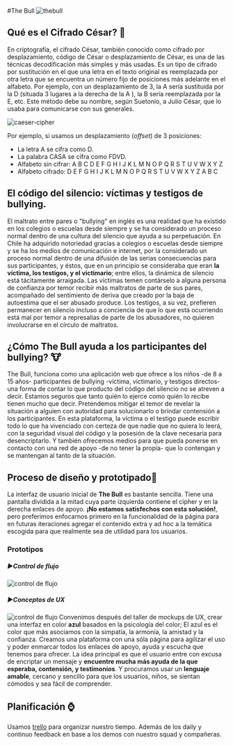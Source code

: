 #The Bull
![thebull](https://scontent.fscl3-1.fna.fbcdn.net/v/t1.0-9/64824965_2417756048445783_7186477831017201664_n.jpg?_nc_cat=108&_nc_oc=AQk_4R5E-DPcWk_aBB1huZ-Zfs75Kib_6uKmVfsTRw0XvhuQLh42DQDOcGbZTjB0w0g&_nc_ht=scontent.fscl3-1.fna&oh=b0acba9db88a52fd893b3a01ab8fecc7&oe=5D7F3015)


## Qué es el Cifrado César? 🔐

En criptografía, el cifrado César, también conocido como cifrado por desplazamiento, código de César o desplazamiento de César, es una de las técnicas decodificación más simples y más usadas. Es un tipo de cifrado por sustitución en el que una letra en el texto original es reemplazada por otra letra que se encuentra un número fijo de posiciones más adelante en el alfabeto. Por ejemplo, con un desplazamiento de 3, la A sería sustituida por la D (situada 3 lugares a la derecha de la A ), la B sería reemplazada por la E, etc. Este método debe su nombre, según Suetonio, a Julio César, que lo usaba para comunicarse con sus generales.

![caeser-cipher](http://2.bp.blogspot.com/-3du0K9pOZ7s/VHFySl6ZmtI/AAAAAAAAADk/0giTfpefDHw/s1600/caesar.gif)



Por ejemplo, si usamos un desplazamiento (_offset_) de 3 posiciones:

- La letra A se cifra como D.
- La palabra CASA se cifra como FDVD.
- Alfabeto sin cifrar: A B C D E F G H I J K L M N O P Q R S T U V W X Y Z
- Alfabeto cifrado: D E F G H I J K L M N O P Q R S T U V W X Y Z A B C

## El código del silencio: víctimas y testigos de bullying.
El maltrato entre pares o "bullying" en inglés es una realidad que ha existido en los colegios o escuelas desde siempre y se ha considerado un proceso normal dentro de una  cultura del silencio que ayuda a su perpetuación. En Chile ha adquirido notoriedad gracias a colegios o escuelas desde siempre y se ha los medios de comunicación e internet, por la considerado un proceso normal dentro de una difusión de las serias consecuencias para sus participantes, y éstos, que en un principio se consideraba que eran **la víctima, los testigos, y el victimario**; entre ellos, la dinámica de silencio está tácitamente arraigada. Las víctimas temen contárselo a alguna persona de confianza por temor recibir más maltratos de parte de sus pares, acompañado del sentimiento de deriva que creado por la baja de autoestima que el ser abusado produce. Los testigos, a su vez, prefieren permanecer en silencio incluso a conciencia de que lo que está ocurriendo está mal por temor a represalias de parte de los abusadores, no quieren involucrarse en el círculo de maltratos. 

## ¿Cómo The Bull ayuda a los participantes del bullying? 🐮
The Bull,  funciona como una aplicación web que ofrece a los niños -de 8 a 15 años- participantes de bullying -víctima, victimario, y testigos directos- una forma de contar lo que producto del código del silencio no se atreven a decir. Estamos seguros que tanto quién lo ejerce como quién lo recibe tienen mucho que decir. Pretendemos mitigar el temor de revelar la situación a alguien con autoridad para solucionarlo o brindar contensión a los participantes. En esta plataforma, la víctima o el testigo puede escribir todo lo que ha vivenciado con certeza de que nadie que no quiera lo leerá, con la seguridad visual del código y la posesión de la clave necesaria para desencriptarlo. Y también ofrecemos medios para que pueda ponerse en contacto con una red de apoyo -de no tener la propia- que lo contengan y se mantengan al tanto de la situación.


## Proceso de diseño y prototipado🎨
La interfaz de usuario inicial de **The Bull** es bastante sencilla. Tiene una pantalla dividida a la mitad cuya parte izquierda contiene el cipher y en la derecha enlaces de apoyo. **¡No estamos satisfechos con esta solución!**, pero preferimos enfocarnos primero en la funcionalidad de la página para en futuras iteraciones agregar el contenido extra y ad hoc a la temática escogida para que realmente sea de utilidad para los usuarios.
### Prototipos 
##### ▶Control de flujo

![control de flujo](https://scontent.fscl3-1.fna.fbcdn.net/v/t1.0-9/64728940_2417641525123902_8427401059445506048_n.jpg?_nc_cat=105&_nc_oc=AQmHJmiI5h5cX_aMY9tTrgLQgxA_2KYcsQUg-U5_iP73yHF6FX6wOH9UG0n-32UMd38&_nc_ht=scontent.fscl3-1.fna&oh=26744c0ce35f3d77d9fcf246f766eda5&oe=5D86E247)

##### ▶Conceptos de UX
![control de flujo](https://scontent.fscl3-1.fna.fbcdn.net/v/t1.0-9/65001494_2417641558457232_6273759270156632064_n.jpg?_nc_cat=111&_nc_oc=AQmMoDzztKd2N8NH-K2Z4VDha2B68MzSBm-1ARU1SkWFy-I7OMDedfAw2deIOAMnTFI&_nc_ht=scontent.fscl3-1.fna&oh=9785d6d79a4188ce6709dac27b3bf33c&oe=5DC55660)
Convenimos después del taller de mockups de UX, crear una interfaz en color **azul** basados en la psicología del color; El azul es el color que más asociamos con la simpatía, la armonía, la amistad y la confianza. 
Creamos una plataforma con una sóla página para agilizar el uso y poder enmarcar todos los enlaces de apoyo, ayuda y escucha que tenemos para ofrecer.
La idea principal es que el usuario entre con excusa de encriptar un mensaje y **encuentre mucha más ayuda de la que esperaba, contensión, y testimonios**. Y procuramos usar un **lenguaje amable**, cercano y sencillo para que los usuarios, niños, se sientan cómodos y sea fácil de comprender.

## Planificación ⌚
 Usamos  [trello](https://trello.com/b/8NxVl3FA/cipher) para organizar nuestro tiempo. Además de los daily y continuo feedback en base a los demos con nuestro squad y compañeras.

